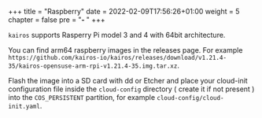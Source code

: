 +++
title = "Raspberry"
date = 2022-02-09T17:56:26+01:00
weight = 5
chapter = false
pre = "<b>- </b>"
+++

`kairos` supports Rasperry Pi model 3 and 4 with 64bit architecture.

You can find arm64 raspberry images in the releases page. For example `https://github.com/kairos-io/kairos/releases/download/v1.21.4-35/kairos-opensuse-arm-rpi-v1.21.4-35.img.tar.xz`. 

Flash the image into a SD card with dd or Etcher and place your cloud-init configuration file inside the `cloud-config` directory ( create it if not present ) into the `COS_PERSISTENT` partition, for example `cloud-config/cloud-init.yaml`.

